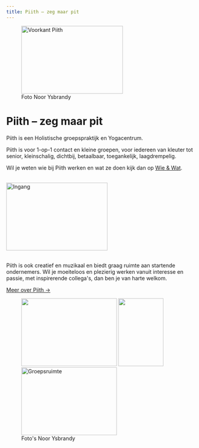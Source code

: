 ```yaml
---
title: Piith – zeg maar pit
---
```


<figure class="align-right">
  <img src="https://res.cloudinary.com/piith/image/upload/2013/05/DSC5141-300x200.jpg" alt="Voorkant Piith" width="270" height="180" />
  <figcaption>Foto Noor Ysbrandy</figcaption>
</figure>

# Piith – zeg maar pit

Piith is een Holistische groepspraktijk en Yogacentrum.

Piith is voor 1-op-1 contact en kleine groepen, voor iedereen van kleuter tot senior, kleinschalig, dichtbij, betaalbaar, toegankelijk, laagdrempelig.

Wil je weten wie bij Piith werken en wat ze doen kijk dan op [Wie & Wat](/wie-doet-wat/).

<br class="clear" />

<img src="https://res.cloudinary.com/piith/image/upload/2015/09/Shiatsu_het_Gooi_3251_13-269x180.jpg#left" alt="Ingang" width="269" height="180" />

\
Piith is ook creatief en muzikaal en biedt graag ruimte aan startende ondernemers. Wil je moeiteloos en plezierig werken vanuit interesse en passie, met inspirerende collega's, dan ben je van harte welkom.

[Meer over Piith →](/piith/)

<figure class="align-right">
  <img src="https://res.cloudinary.com/piith/image/upload/2013/02/DSC4420bewerkt-254x180.jpg" alt="" width="254" height="180" /> <img src="https://res.cloudinary.com/piith/image/upload/2013/02/DSC5128-e1369332980229-200x300.jpg" alt="" width="120" height="180" /> <img src="https://res.cloudinary.com/piith/image/upload/2013/02/DSC4461bewerkt-300x212.jpg" alt="Groepsruimte" width="254" height="180" />
  <figcaption>Foto's Noor Ysbrandy</figcaption>
</figure>

<br class="clear" />
